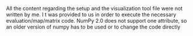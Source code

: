 All the content regarding the setup and the visualization tool file were not written by me. I t was provided to us in order to execute the necessary evaluation/map/matrix code. NumPy 2.0 does not support one attribute, so an older version of numpy has to be used or to change the code directly
